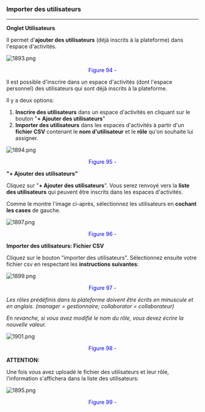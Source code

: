 ### Importer des utilisateurs
---

**Onglet Utilisateurs**

Il permet d'**ajouter des utilisateurs** (déjà inscrits à la plateforme) dans l'espace d'activités.

![1893.png](http://www.claroline.net/uploads/custom/images/1893.png)

<p style="text-align: center; color: blue">Figure 94 - </p>

Il est possible d'inscrire dans un espace d'activités (dont l'espace personnel) des utilisateurs qui sont déjà inscrits à la plateforme.

Il y a deux options:

1. **Inscrire des utilisateurs** dans un espace d'activités en cliquant sur le bouton "**+ Ajouter des utilisateurs**"
2. **Importer des utilisateurs** dans les espaces d'activités à partir d'un **fichier CSV** contenant le **nom d'utilisateur** et le **rôle** qu'on souhaite lui assigner.

![1894.png](http://www.claroline.net/uploads/custom/images/1894.png)

<p style="text-align: center; color: blue">Figure 95 - </p>

**"+ Ajouter des utilisateurs"**

Cliquez sur "**+ Ajouter des utilisateurs**". Vous serez renvoyé vers la **liste des utilisateurs** qui peuvent être inscrits dans les espaces d'activités.

Comme le montre l'image ci-après, sélectionnez les utilisateurs en **cochant les cases** de gauche.

![1897.png](http://www.claroline.net/uploads/custom/images/1897.png)

<p style="text-align: center; color: blue">Figure 96 - </p>

**Importer des utilisateurs: Fichier CSV**

Cliquez sur le bouton "importer des utilisateurs". Sélectionnez ensuite votre fichier csv en respectant les **instructions suivantes**:

![1899.png](http://www.claroline.net/uploads/custom/images/1899.png)

<p style="text-align: center; color: blue">Figure 97 - </p>

*Les rôles prédéfinis dans la plateforme doivent être écrits en minuscule et en anglais. (manager = gestionnaire; collaborator = collaborateur)*

*En revanche, si vous avez modifié le nom du rôle, vous devez écrire la nouvelle valeur.*

![1901.png](http://www.claroline.net/uploads/custom/images/1901.png)

<p style="text-align: center; color: blue">Figure 98 - </p>


**ATTENTION:**

Une fois vous avez uploadé le fichier des utilisateurs et leur rôle, l'information s'affichera dans la liste des utilisateurs:

![1895.png](http://www.claroline.net/uploads/custom/images/1895.png)

<p style="text-align: center; color: blue">Figure 99 - </p>


